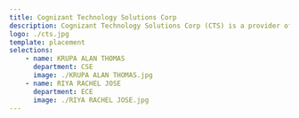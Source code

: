 ```yaml
---
title: Cognizant Technology Solutions Corp
description: Cognizant Technology Solutions Corp (CTS) is a provider of information technology (IT), consulting and business process outsourcing (BPO) services.
logo: ./cts.jpg
template: placement
selections:
    - name: KRUPA ALAN THOMAS
      department: CSE
      image: ./KRUPA ALAN THOMAS.jpg
    - name: RIYA RACHEL JOSE
      department: ECE
      image: ./RIYA RACHEL JOSE.jpg
---
```

